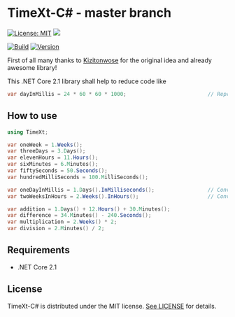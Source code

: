 # TimeXt-C# - master branch

[![License: MIT](https://img.shields.io/badge/License-MIT-blue.svg)](https://opensource.org/licenses/MIT)
<a target="_blank" href="https://www.paypal.me/GuepardoApps" title="Donate using PayPal"><img src="https://img.shields.io/badge/paypal-donate-blue.svg" /></a>

[![Build](https://img.shields.io/badge/build-success-green.svg)](https://github.com/TimeXt/TimeXt-CSharp/blob/master/releases/0.2.0.181024/)
[![Version](https://img.shields.io/badge/version-v0.2.0.181024-blue.svg)](https://github.com/TimeXt/TimeXt-CSharp/tree/master/releases/0.2.0.181024/)

First of all many thanks to [Kizitonwose](https://github.com/kizitonwose/Time) for the original idea and already awesome library!

This .NET Core 2.1 library shall help to reduce code like

```C#
var dayInMillis = 24 * 60 * 60 * 1000;							// Represent a day in milliSeconds
```

## How to use

```C#
using TimeXt;

var oneWeek = 1.Weeks();
var threeDays = 3.Days();
var elevenHours = 11.Hours();
var sixMinutes = 6.Minutes();
var fiftySeconds = 50.Seconds();
var hundredMilliSeconds = 100.MilliSeconds();

var oneDayInMillis = 1.Days().InMilliseconds();    				// Converts one day into milliseconds and returns the double value
var twoWeeksInHours = 2.Weeks().InHours(); 		    			// Converts two weeks into hours and returns the double value

var addition = 1.Days() + 12.Hours() + 30.Minutes();
var difference = 34.Minutes() - 240.Seconds();
var multiplication = 2.Weeks() * 2;
var division = 2.Minutes() / 2;

```

## Requirements

- .NET Core 2.1

## License

TimeXt-C# is distributed under the MIT license. [See LICENSE](https://github.com/TimeXt/TimeXt-CSharp/blob/master/LICENSE.md) for details.
